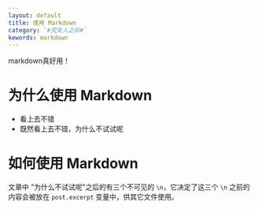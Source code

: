 ```yaml
---
layout: default
title: 使用 Markdown
category: `#究天人之际#`
kewords: markdown
---
```

markdown真好用！


# 为什么使用 Markdown

* 看上去不错  
* 既然看上去不错，为什么不试试呢  

# 如何使用 Markdown
文章中 "为什么不试试呢"之后的有三个不可见的 `\n`，它决定了这三个 `\n` 之前的内容会被放在 `post.excerpt` 变量中，供其它文件使用。